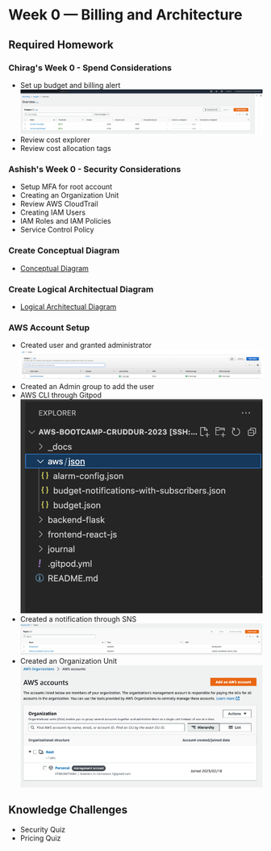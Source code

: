 # Week 0 — Billing and Architecture

## Required Homework

### Chirag's Week 0 - Spend Considerations
 - Set up budget and billing alert
 ![Billing Alert](assets/Week%200%20-%20Budgets.png)
 - Review cost explorer
 - Review cost allocation tags

### Ashish's Week 0 - Security Considerations
  - Setup MFA for root account 
  - Creating an Organization Unit
  - Review AWS CloudTrail
  - Creating IAM Users
  - IAM Roles and IAM Policies 
  - Service Control Policy

### Create Conceptual Diagram
  - [Conceptual Diagram](https://lucid.app/lucidchart/35e7609d-a4f6-462a-b37f-a5776c638353/edit?viewport_loc=-545%2C-69%2C3061%2C1529%2C0_0&invitationId=inv_05c5a1a2-a1a5-4b64-841d-3c3d8c7f117e)

### Create Logical Architectual Diagram
  - [Logical Architectual Diagram](https://lucid.app/lucidchart/c875a1d2-5992-4db4-ab25-af246463b325/edit?viewport_loc=-279%2C77%2C3061%2C1529%2C0_0&invitationId=inv_dc252c36-fe36-40cb-b343-4cb1e4df08c0)
  
### AWS Account Setup
  - Created user and granted administrator 
  ![Admin User](assets/Week%200%20-%20Admin%20Account.png)
  - Created an Admin group to add the user
  - AWS CLI through Gitpod<br>
  ![CLI](assets/Week%200%20-%20Gitpod.png)
  - Created a notification through SNS
  ![SNS](assets/Week%200%20-%20SNS.png)
  - Created an Organization Unit
  ![SNS](assets/Week%200%20-%20Organization.png)

## Knowledge Challenges
  - Security Quiz
  - Pricing Quiz 
